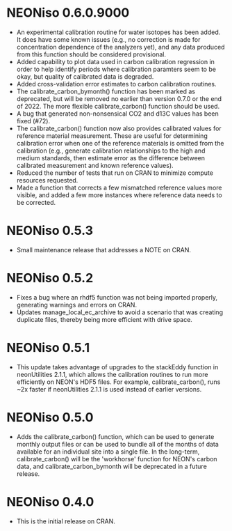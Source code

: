 # NEONiso 0.6.0.9000

* An experimental calibration routine for water isotopes has been added. It does
have some known issues (e.g., no correction is made for concentration dependence
of the analyzers yet), and any data produced from this function should be considered
provisional.
* Added capability to plot data used in carbon calibration regression in order
to help identify periods where calibration paramters seem to be okay, but
quality of calibrated data is degraded.
* Added cross-validation error estimates to carbon calibration routines.
* The calibrate_carbon_bymonth() function has been marked as deprecated, but will
be removed no earlier than version 0.7.0 or the end of 2022. 
The more flexible calibrate_carbon() function should be used.
* A bug that generated non-nonsensical CO2 and d13C values has been fixed (#72).
* The calibrate_carbon() function now also provides calibrated values for
reference material measurement. These are useful for determining calibration
error when one of the reference materials is omitted from the calibration (e.g., 
generate calibration relationships to the high and medium standards, then estimate
error as the difference between calibrated measurement and known reference values).
* Reduced the number of tests that run on CRAN to minimize compute resources requested.
* Made a function that corrects a few mismatched reference values more visible,
and added a few more instances where reference data needs to be corrected.

# NEONiso 0.5.3

* Small maintenance release that addresses a NOTE on CRAN.

# NEONiso 0.5.2

* Fixes a bug where an rhdf5 function was not being imported properly,
generating warnings and errors on CRAN.
* Updates manage_local_ec_archive to avoid a scenario that was creating
duplicate files, thereby being more efficient with drive space.

# NEONiso 0.5.1

* This update takes advantage of upgrades to the stackEddy function 
in neonUtilities 2.1.1, which allows the calibration routines to run
more efficiently on NEON's HDF5 files. For example, calibrate_carbon(),
runs ~2x faster if neonUtilities 2.1.1 is used instead of earlier versions.

# NEONiso 0.5.0

* Adds the calibrate_carbon() function, which can be used to generate
monthly output files or can be used to bundle all of the months of data
available for an individual site into a single file. In the long-term,
calibrate_carbon() will be the 'workhorse' function for NEON's carbon data,
and calibrate_carbon_bymonth will be deprecated in a future release.

# NEONiso 0.4.0

* This is the initial release on CRAN.
